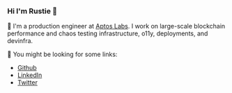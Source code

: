 ### Hi I'm Rustie 👋

🔭 I'm a production engineer at [Aptos Labs](https://aptoslabs.com). I work on large-scale blockchain performance and chaos testing infrastructure, o11y, deployments, and devinfra.

💬 You might be looking for some links:
* [Github](https://github.com/rustielin)
* [LinkedIn](https://www.linkedin.com/in/rustielin/)
* [Twitter](https://twitter.com/rustielin)

<!--
**rustielin/rustielin** is a ✨ _special_ ✨ repository because its `README.md` (this file) appears on your GitHub profile.

Here are some ideas to get you started:

- 🔭 I’m currently working on ...
- 🌱 I’m currently learning ...
- 👯 I’m looking to collaborate on ...
- 🤔 I’m looking for help with ...
- 💬 Ask me about ...
- 📫 How to reach me: ...
- 😄 Pronouns: ...
- ⚡ Fun fact: ...
-->
